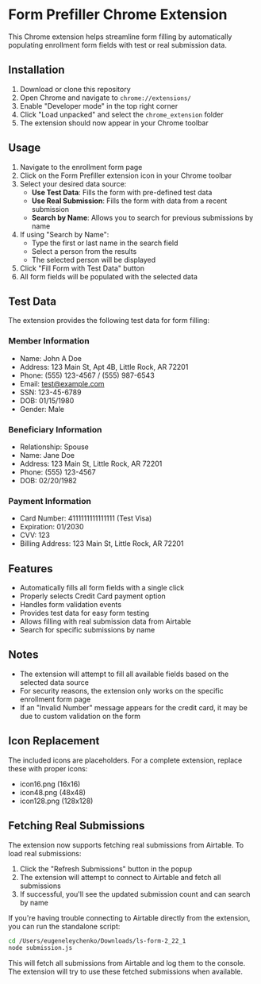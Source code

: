 # Form Prefiller Chrome Extension

This Chrome extension helps streamline form filling by automatically populating enrollment form fields with test or real submission data.

## Installation

1. Download or clone this repository
2. Open Chrome and navigate to `chrome://extensions/`
3. Enable "Developer mode" in the top right corner
4. Click "Load unpacked" and select the `chrome_extension` folder
5. The extension should now appear in your Chrome toolbar

## Usage

1. Navigate to the enrollment form page
2. Click on the Form Prefiller extension icon in your Chrome toolbar
3. Select your desired data source:
   - **Use Test Data**: Fills the form with pre-defined test data
   - **Use Real Submission**: Fills the form with data from a recent submission
   - **Search by Name**: Allows you to search for previous submissions by name
4. If using "Search by Name":
   - Type the first or last name in the search field
   - Select a person from the results
   - The selected person will be displayed
5. Click "Fill Form with Test Data" button
6. All form fields will be populated with the selected data

## Test Data

The extension provides the following test data for form filling:

### Member Information
- Name: John A Doe
- Address: 123 Main St, Apt 4B, Little Rock, AR 72201
- Phone: (555) 123-4567 / (555) 987-6543
- Email: test@example.com
- SSN: 123-45-6789
- DOB: 01/15/1980
- Gender: Male

### Beneficiary Information
- Relationship: Spouse
- Name: Jane Doe
- Address: 123 Main St, Little Rock, AR 72201
- Phone: (555) 123-4567
- DOB: 02/20/1982

### Payment Information
- Card Number: 4111111111111111 (Test Visa)
- Expiration: 01/2030
- CVV: 123
- Billing Address: 123 Main St, Little Rock, AR 72201

## Features

- Automatically fills all form fields with a single click
- Properly selects Credit Card payment option
- Handles form validation events
- Provides test data for easy form testing
- Allows filling with real submission data from Airtable
- Search for specific submissions by name

## Notes

- The extension will attempt to fill all available fields based on the selected data source
- For security reasons, the extension only works on the specific enrollment form page
- If an "Invalid Number" message appears for the credit card, it may be due to custom validation on the form

## Icon Replacement

The included icons are placeholders. For a complete extension, replace these with proper icons:
- icon16.png (16x16)
- icon48.png (48x48)
- icon128.png (128x128)

## Fetching Real Submissions

The extension now supports fetching real submissions from Airtable. To load real submissions:

1. Click the "Refresh Submissions" button in the popup
2. The extension will attempt to connect to Airtable and fetch all submissions
3. If successful, you'll see the updated submission count and can search by name

If you're having trouble connecting to Airtable directly from the extension, you can run the standalone script:

```bash
cd /Users/eugeneleychenko/Downloads/ls-form-2_22_1
node submission.js
```

This will fetch all submissions from Airtable and log them to the console. The extension will try to use these fetched submissions when available. 
